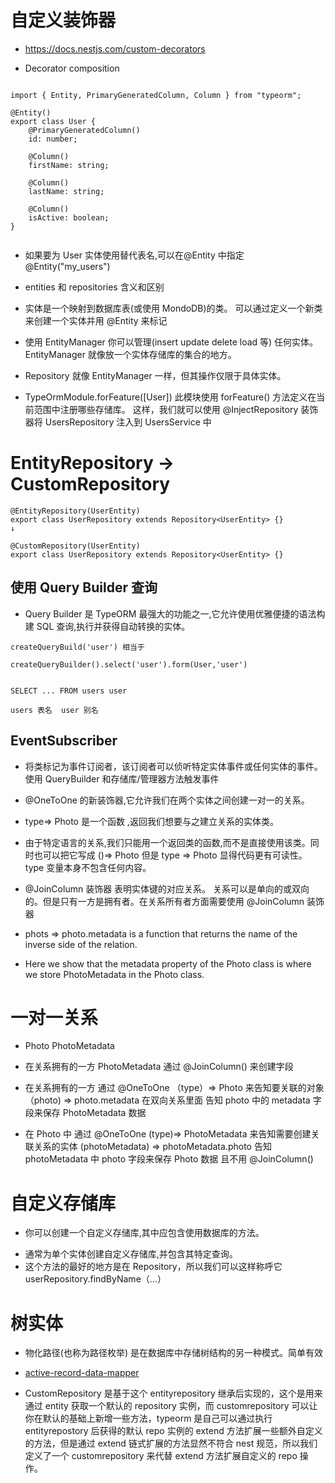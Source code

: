 # 自定义装饰器

- https://docs.nestjs.com/custom-decorators

* Decorator composition

```

import { Entity, PrimaryGeneratedColumn, Column } from "typeorm";

@Entity()
export class User {
    @PrimaryGeneratedColumn()
    id: number;

    @Column()
    firstName: string;

    @Column()
    lastName: string;

    @Column()
    isActive: boolean;
}


```

- 如果要为 User 实体使用替代表名,可以在@Entity 中指定 @Entity("my_users")

* entities 和 repositories 含义和区别
* 实体是一个映射到数据库表(或使用 MondoDB)的类。 可以通过定义一个新类来创建一个实体并用 @Entity 来标记

* 使用 EntityManager 你可以管理(insert update delete load 等) 任何实体。EntityManager 就像放一个实体存储库的集合的地方。
* Repository 就像 EntityManager 一样，但其操作仅限于具体实体。

* TypeOrmModule.forFeature([User]) 此模块使用 forFeature() 方法定义在当前范围中注册哪些存储库。 这样，我们就可以使用 @InjectRepository 装饰器将 UsersRepository 注入到 UsersService 中

# EntityRepository -> CustomRepository

```
@EntityRepository(UserEntity)
export class UserRepository extends Repository<UserEntity> {}
↓

@CustomRepository(UserEntity)
export class UserRepository extends Repository<UserEntity> {}

```

## 使用 Query Builder 查询

- Query Builder 是 TypeORM 最强大的功能之一,它允许使用优雅便捷的语法构建 SQL 查询,执行并获得自动转换的实体。

```
createQueryBuild('user') 相当于

createQueryBuilder().select('user').form(User,'user')


SELECT ... FROM users user

users 表名  user 别名
```

## EventSubscriber

- 将类标记为事件订阅者，该订阅者可以侦听特定实体事件或任何实体的事件。使用 QueryBuilder 和存储库/管理器方法触发事件

* @OneToOne 的新装饰器,它允许我们在两个实体之间创建一对一的关系。
* type=> Photo 是一个函数 ,返回我们想要与之建立关系的实体类。
* 由于特定语言的关系,我们只能用一个返回类的函数,而不是直接使用该类。同时也可以把它写成 ()=> Photo 但是 type => Photo 显得代码更有可读性。 type 变量本身不包含任何内容。
* @JoinColumn 装饰器 表明实体键的对应关系。 关系可以是单向的或双向的。但是只有一方是拥有者。在关系所有者方面需要使用 @JoinColumn 装饰器

* phots => photo.metadata is a function that returns the name of the inverse side of the relation.
* Here we show that the metadata property of the Photo class is where we store PhotoMetadata in the Photo class.

# 一对一关系

- Photo PhotoMetadata

* 在关系拥有的一方 PhotoMetadata 通过 @JoinColumn() 来创建字段
* 在关系拥有的一方 通过 @OneToOne （type）=> Photo 来告知要关联的对象 （photo) => photo.metadata 在双向关系里面 告知 photo 中的 metadata 字段来保存 PhotoMetadata 数据

* 在 Photo 中 通过 @OneToOne (type)=> PhotoMetadata 来告知需要创建关联关系的实体 (photoMetadata) => photoMetadata.photo 告知 photoMetadata 中 photo 字段来保存 Photo 数据 且不用 @JoinColumn()

# 自定义存储库

- 你可以创建一个自定义存储库,其中应包含使用数据库的方法。

* 通常为单个实体创建自定义存储库,并包含其特定查询。
* 这个方法的最好的地方是在 Repository，所以我们可以这样称呼它 userRepository.findByName（...）

# 树实体

- 物化路径(也称为路径枚举) 是在数据库中存储树结构的另一种模式。简单有效

* [active-record-data-mapper](https://typeorm.io/active-record-data-mapper)

* CustomRepository 是基于这个 entityrepository 继承后实现的，这个是用来通过 entity 获取一个默认的 repository 实例，而 customrepository 可以让你在默认的基础上新增一些方法，typeorm 是自己可以通过执行 entityrepostory 后获得的默认 repo 实例的 extend 方法扩展一些额外自定义的方法，但是通过 extend 链式扩展的方法显然不符合 nest 规范，所以我们定义了一个 customrepository 来代替 extend 方法扩展自定义的 repo 操作。
